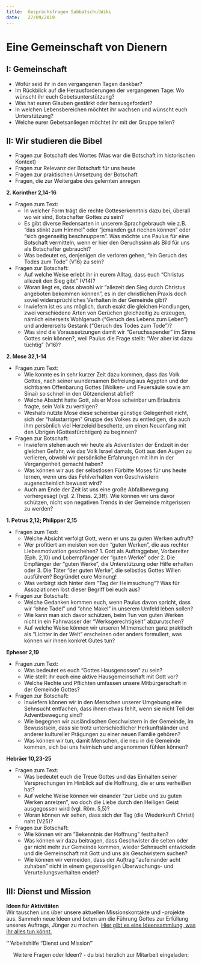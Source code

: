 ```yaml
---
title:  Gesprächsfragen SabbatschulWiki
date:   27/09/2019
---
```


Eine Gemeinschaft von Dienern
=============================

I: Gemeinschaft
---------------

-   Wofür seid ihr in den vergangenen Tagen dankbar?
-   Im Rückblick auf die Herausforderungen der vergangenen Tage: Wo
    wünscht ihr euch Gebetsunterstützung?
-   Was hat euren Glauben gestärkt oder herausgefordert?
-   In welchen Lebensbereichen möchtet ihr wachsen und wünscht euch
    Unterstützung?
-   Welche eurer Gebetsanliegen möchtet ihr mit der Gruppe teilen?

II: Wir studieren die Bibel
---------------------------

-   Fragen zur Botschaft des Wortes (Was war die Botschaft im
    historischen Kontext)
-   Fragen zur Relevanz der Botschaft für uns heute
-   Fragen zur praktischen Umsetzung der Botschaft
-   Fragen, die zur Weitergabe des gelernten anregen

**2. Korinther 2,14-16**

-   Fragen zum Text:
    -   In welcher Form trägt die rechte Gotteserkenntnis dazu bei,
        überall wo wir sind, Botschafter Gottes zu sein?
    -   Es gibt diverse Redensarten in unserem Sprachgebrauch wie z.B.
        “das stinkt zum Himmel” oder “jemanden gut riechen können” oder
        “sich gegenseitig beschnuppern”. Was möchte uns Paulus für eine
        Botschaft vermitteln, wenn er hier den Geruchssinn als Bild für
        uns als Botschafter gebraucht?
    -   Was bedeutet es, denjenigen die verloren gehen, “ein Geruch des
        Todes zum Tode” (V16) zu sein?
-   Fragen zur Botschaft:
    -   Auf welche Weise erlebt ihr in eurem Alltag, dass euch “Christus
        allezeit den Sieg gibt” (V14)?
    -   Woran liegt es, dass obwohl wir “allezeit den Sieg durch
        Christus angeboten bekommen können”, es in der christlichen
        Praxis doch soviel widersprüchliches Verhalten in der Gemeinde
        gibt?
    -   Inwiefern ist es uns möglich, durch exakt die gleichen
        Handlungen, zwei verschiedene Arten von Gerüchen gleichzeitig zu
        erzeugen, nämlich einerseits Wohlgeruch (“Geruch des Lebens zum
        Leben”) und andererseits Gestank (“Geruch des Todes zum Tode”)?
    -   Was sind die Voraussetzungen damit wir “Geruchsspender” im Sinne
        Gottes sein können?, weil Paulus die Frage stellt: “Wer aber ist
        dazu tüchtig” (V16)?

**2. Mose 32,1-14**

-   Fragen zum Text:
    -   Wie konnte es in sehr kurzer Zeit dazu kommen, dass das Volk
        Gottes, nach seiner wundersamen Befreiung aus Ägypten und der
        sichtbaren Offenbarung Gottes (Wolken- und Feuersäule sowie am
        Sinai) so schnell in den Götzendienst abfiel?
    -   Welche Absicht hatte Gott, als er Mose scheinbar um Erlaubnis
        fragte, sein Volk zu vertilgen?
    -   Weshalb nutzte Mose diese scheinbar günstige Gelegenheit nicht,
        sich der “halsstarrigen” Gruppe des Volkes zu entledigen, die
        auch ihm persönlich viel Herzeleid bescherte, um einen Neuanfang
        mit den Übrigen (Gottesfürchtigen) zu beginnen?
-   Fragen zur Botschaft:
    -   Inwiefern stehen auch wir heute als Adventisten der Endzeit in
        der gleichen Gefahr, wie das Volk Israel damals, Gott aus den
        Augen zu verlieren, obwohl wir persönliche Erfahrungen mit ihm
        in der Vergangenheit gemacht haben?
    -   Was können wir aus der selbstlosen Fürbitte Moses für uns heute
        lernen, wenn uns das Fehlverhalten von Geschwistern
        augenscheinlich bewusst wird?
    -   Auch am Ende der Zeit ist uns eine große Abfallbewegung
        vorhergesagt (vgl. 2.Thess. 2,3ff). Wie können wir uns davor
        schützen, nicht von negativen Trends in der Gemeinde mitgerissen
        zu werden?

**1. Petrus 2,12; Philipper 2,15**

-   Fragen zum Text:
    -   Welche Absicht verfolgt Gott, wenn er uns zu guten Werken
        aufruft?
    -   Wer profitiert am meisten von den “guten Werken”, die aus
        rechter Liebesmotivation geschehen? 1. Gott als Auftraggeber,
        Vorbereiter (Eph. 2,10) und Lobempfänger der “guten Werke”
        oder 2. Die Empfänger der “guten Werke”, die Unterstützung oder
        Hilfe erhalten oder 3. Die Täter “der guten Werke”, die
        selbstlos Gottes Willen ausführen? Begründet eure Meinung!
    -   Was verbirgt sich hinter dem “Tag der Heimsuchung”? Was für
        Assoziationen löst dieser Begriff bei euch aus?
-   Fragen zur Botschaft:
    -   Welche Gedanken kommen euch, wenn Paulus davon spricht, dass wir
        “ohne Tadel” und “ohne Makel” in unserem Umfeld leben sollen?
    -   Wie kann man sich davor schützen, beim Tun von guten Werken
        nicht in ein Fahrwasser der “Werksgerechtigkeit” abzurutschen?
    -   Auf welche Weise können wir unseren Mitmenschen ganz praktisch
        als “Lichter in der Welt” erscheinen oder anders formuliert, was
        können wir ihnen konkret Gutes tun?

**Epheser 2,19**

-   Fragen zum Text:
    -   Was bedeutet es euch “Gottes Hausgenossen” zu sein?
    -   Wie stellt ihr euch eine aktive Hausgemeinschaft mit Gott vor?
    -   Welche Rechte und Pflichten umfassen unsere Mitbürgerschaft in
        der Gemeinde Gottes?
-   Fragen zur Botschaft:
    -   Inwiefern können wir in den Menschen unserer Umgebung eine
        Sehnsucht entfachen, dass ihnen etwas fehlt, wenn sie nicht Teil
        der Adventbewegung sind?
    -   Wie begegnen wir ausländischen Geschwistern in der Gemeinde, im
        Bewusstsein, dass sie trotz unterschiedlicher Herkunftsländer
        und anderer kultureller Prägungen zu einer neuen Familie
        gehören?
    -   Was können wir tun, damit Menschen, die neu in die Gemeinde
        kommen, sich bei uns heimisch und angenommen fühlen können?

**Hebräer 10,23-25**

-   Fragen zum Text:
    -   Was bedeutet euch die Treue Gottes und das Einhalten seiner
        Versprechungen im Hinblick auf die Hoffnung, die er uns
        verheißen hat?
    -   Auf welche Weise können wir einander “zur Liebe und zu guten
        Werken anreizen”, wo doch die Liebe durch den Heiligen Geist
        ausgegossen wird (vgl. Röm. 5,5)?
    -   Woran können wir sehen, dass sich der Tag (die Wiederkunft
        Christi) naht (V25)?
-   Fragen zur Botschaft:
    -   Wie können wir am “Bekenntnis der Hoffnung” festhalten?
    -   Was können wir dazu beitragen, dass Geschwister die selten oder
        gar nicht mehr zur Gemeinde kommen, wieder Sehnsucht entwickeln
        und die Gemeinschaft mit Gott und uns als Geschwistern suchen?
    -   Wie können wir vermeiden, dass der Auftrag “aufeinander acht
        zuhaben” nicht in einem gegenseitigen Überwachungs- und
        Verurteilungsverhalten endet?

III: Dienst und Mission
-----------------------

**Ideen für Aktivitäten**\
Wir tauschen uns über unsere aktuellen Missionskontakte und -projekte
aus. Sammeln neue Ideen und beten um die Führung Gottes zur Erfüllung
unseres Auftrags, Jünger zu machen. [Hier gibt es eine Ideensammlung,
was ihr alles tun könnt.](Medium:Soziale_Aktivitäten_1.3.pdf "wikilink")

'''Arbeitshilfe “Dienst und Mission”'

<center>
Weitere Fragen oder Ideen? - du bist herzlich zur Mitarbeit eingeladen:
<https://wiki.sabbatschule.at>

</center>

